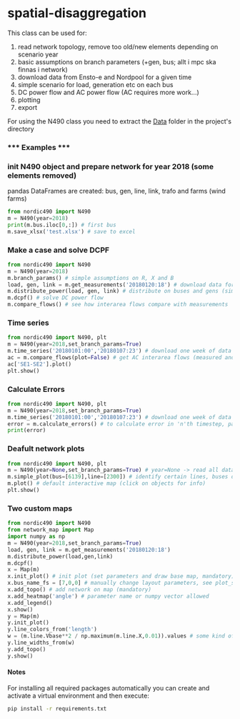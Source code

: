 # spatial-disaggregation

This class can be used for:
1) read network topology, remove too old/new elements depending on scenario year
2) basic assumptions on branch parameters (+gen, bus; allt i mpc ska finnas i network)
3) download data from Ensto-e and Nordpool for a given time
4) simple scenario for load, generation etc on each bus
5) DC power flow and AC power flow (AC requires more work...)
6) plotting
7) export

For using the N490 class you need to extract the [Data](https://kth-my.sharepoint.com/:u:/g/personal/iasonas_ug_kth_se/EZlhYvvhLLFEvUU4hphsK30B17IGFJdqharnn2P7H28B_g?e=6OwNDs) folder in the project's directory

### *** Examples ***

### init N490 object and prepare network for year 2018 (some elements removed)
pandas DataFrames are created: bus, gen, line, link, trafo and farms (wind farms)
```python
from nordic490 import N490
m = N490(year=2018) 
print(m.bus.iloc[0,:]) # first bus
m.save_xlsx('test.xlsx') # save to excel 
```

### Make a case and solve DCPF
```python
from nordic490 import N490
m = N490(year=2018)
m.branch_params() # simple assumptions on R, X and B
load, gen, link = m.get_measurements('20180120:18') # download data for a certain hour
m.distribute_power(load, gen, link) # distribute on buses and gens (simple method)
m.dcpf() # solve DC power flow
m.compare_flows() # see how interarea flows compare with measurements
```

### Time series
```python
from nordic490 import N490, plt
m = N490(year=2018,set_branch_params=True)
m.time_series('20180101:00','20180107:23') # download one week of data + DCPF for each hour
ac = m.compare_flows(plot=False) # get AC interarea flows (measured and simulated)
ac['SE1-SE2'].plot()
plt.show()
```
### Calculate Errors 
```python
from nordic490 import N490, plt
m = N490(year=2018,set_branch_params=True)
m.time_series('20180101:00','20180107:23') # download one week of data + DCPF for each hour
error = m.calculate_errors() # to calculate error in 'n'th timestep, pass n as argument  
print(error)
```

### Deafult network plots
```python
from nordic490 import N490, plt
m = N490(year=None,set_branch_params=True) # year=None -> read all data (also uc and dismantled)
m.simple_plot(bus=[6139],line=[2300]) # identify certain lines, buses or links
m.plot() # default interactive map (click on objects for info)
plt.show()
```
### Two custom maps
```python
from nordic490 import N490
from network_map import Map
import numpy as np
m = N490(year=2018,set_branch_params=True)
load, gen, link = m.get_measurements('20180120:18')
m.distribute_power(load,gen,link)
m.dcpf()
x = Map(m)
x.init_plot() # init plot (set parameters and draw base map, mandatory)
x.bus_name_fs = [7,0,0] # manually change layout parameters, see plot_settings() and set_map_properties()
x.add_topo() # add network on map (mandatory)
x.add_heatmap('angle') # parameter name or numpy vector allowed
x.add_legend()
x.show()
y = Map(m)
y.init_plot()
y.line_colors_from('length')
w = (m.line.Vbase**2 / np.maximum(m.line.X,0.01)).values # some kind of calculation
y.line_widths_from(w)
y.add_topo()
y.show()   
``` 

#### Notes

For installing all required packages automatically you can create and activate a 
virtual environment and then execute:

```bash
pip install -r requirements.txt
```
